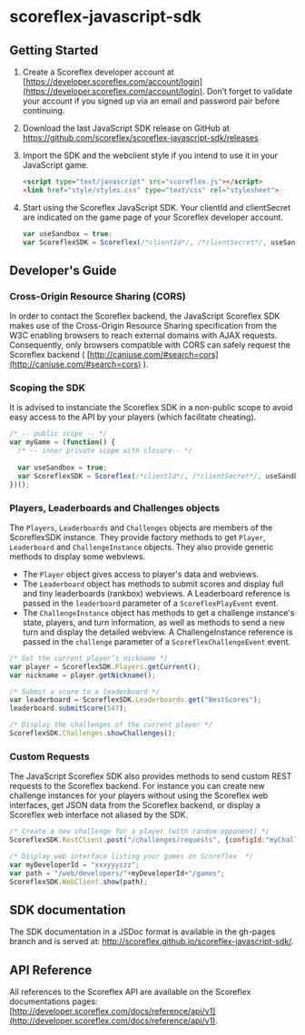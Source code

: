 scoreflex-javascript-sdk
========================

Getting Started
---------------

1. Create a Scoreflex developer account at [https://developer.scoreflex.com/account/login](https://developer.scoreflex.com/account/login). Don’t forget to validate your account if you signed up via an email and password pair before continuing.
2. Download the last JavaScript SDK release on GitHub at https://github.com/scoreflex/scoreflex-javascript-sdk/releases
3. Import the SDK and the webclient style if you intend to use it in your JavaScript game.

    ```html
    <script type="text/javascript" src="scoreflex.js"></script>
    <link href="style/styles.css" type="text/css" rel="stylesheet">
    ```

4. Start using the Scoreflex JavaScript SDK. Your clientId and clientSecret are indicated on the game page of your Scoreflex developer account.

    ```javascript
    var useSandbox = true;
    var ScoreflexSDK = Scoreflex(/*clientId*/, /*clientSecret*/, useSandbox);
    ```

Developer's Guide
-----------------

### Cross-Origin Resource Sharing (CORS) ###

In order to contact the Scoreflex backend, the JavaScript Scoreflex SDK makes use of the Cross-Origin Resource Sharing specification from the W3C enabling browsers to reach external domains with AJAX requests. Consequently, only browsers compatible with CORS can safely request the Scoreflex backend ( [http://caniuse.com/#search=cors](http://caniuse.com/#search=cors) ).

### Scoping the SDK ###

It is advised to instanciate the Scoreflex SDK in a non-public scope to avoid easy access to the API by your players (which facilitate cheating).

```javascript
/* -- public scope -- */
var myGame = (function() {
  /* -- inner private scope with closure-- */
  
  var useSandbox = true;
  var ScoreflexSDK = Scoreflex(/*clientId*/, /*clientSecret*/, useSandbox);
})();
```

### Players, Leaderboards and Challenges objects ###

The `Players`, `Leaderboards` and `Challenges` objects are members of the ScoreflexSDK instance. They provide factory methods to get `Player`, `Leaderboard` and `ChallengeInstance` objects. They also provide generic methods to display some webviews.

* The `Player` object gives access to player's data and webviews.
* The `Leaderboard` object has methods to submit scores and display full and tiny leaderboards (rankbox) webviews. A Leaderboard reference is passed in the `leaderboard` parameter of a `ScoreflexPlayEvent` event.
* The `ChallengeInstance` object has methods to get a challenge instance's state, players, and turn information, as well as methods to send a new turn and display the detailed webview. A ChallengeInstance reference is passed in the `challenge` parameter of a `ScoreflexChallengeEvent` event.

```javascript
/* Get the current player’s nickname */
var player = ScoreflexSDK.Players.getCurrent();
var nickname = player.getNickname();

/* Submit a score to a leaderboard */
var leaderboard = ScoreflexSDK.Leaderboards.get("BestScores");
leaderboard.submitScore(547);

/* Display the challenges of the current player */
ScoreflexSDK.Challenges.showChallenges();
```

### Custom Requests ###
The JavaScript Scoreflex SDK also provides methods to send custom REST requests to the Scoreflex backend. For instance you can create new challenge instances for your players without using the Scoreflex web interfaces, get JSON data from the Scoreflex backend, or display a Scoreflex web interface not aliased by the SDK.

```javascript
/* Create a new challenge for a player (with random opponent) */
ScoreflexSDK.RestClient.post("/challenges/requests", {configId:"myChallengeConfigId"});

/* Display web interface listing your games on Scoreflex  */
var myDeveloperId = "xxxyyyzzz";
var path = "/web/developers/"+myDeveloperId+"/games";
ScoreflexSDK.WebClient.show(path);
```

SDK documentation
-----------------
The SDK documentation in a JSDoc format is available in the gh-pages branch and is served at: http://scoreflex.github.io/scoreflex-javascript-sdk/.

API Reference
-------------
All references to the Scoreflex API are available on the Scoreflex documentations pages: [http://developer.scoreflex.com/docs/reference/api/v1](http://developer.scoreflex.com/docs/reference/api/v1).
